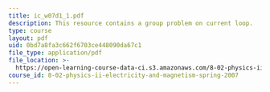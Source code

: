 ```yaml
---
title: ic_w07d1_1.pdf
description: This resource contains a group problem on current loop.
type: course
layout: pdf
uid: 0bd7a8fa3c662f6703ce448090da67c1
file_type: application/pdf
file_location: >-
  https://open-learning-course-data-ci.s3.amazonaws.com/8-02-physics-ii-electricity-and-magnetism-spring-2007/0bd7a8fa3c662f6703ce448090da67c1_ic_w07d1_1.pdf
course_id: 8-02-physics-ii-electricity-and-magnetism-spring-2007
---
```

